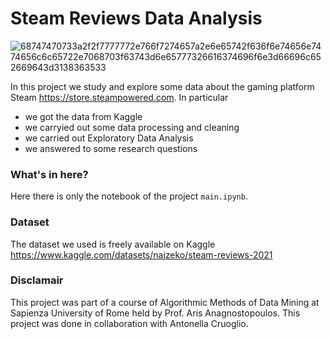 # Steam Reviews Data Analysis
![68747470733a2f2f7777772e766f7274657a2e6e65742f636f6e74656e7474656c6c65722e7068703f63743d6e65777326616374696f6e3d66696c652669643d3138363533](https://user-images.githubusercontent.com/91341004/151563360-1e8f60ac-0cae-435d-816f-04961eb56f49.jpg)

In this project we study and explore some data about the gaming platform Steam https://store.steampowered.com. In particular 
- we got the data from Kaggle 
- we carryied out some data processing and cleaning
- we carried out Exploratory Data Analysis
- we answered to some research questions

### What's in here?
Here there is only the notebook of the project `main.ipynb`.

### Dataset
The dataset we used is freely available on Kaggle https://www.kaggle.com/datasets/najzeko/steam-reviews-2021

### Disclamair
This project was part of a course of Algorithmic Methods of Data Mining at Sapienza University of Rome held by Prof. Aris Anagnostopoulos. This project was done in collaboration with Antonella Cruoglio.
